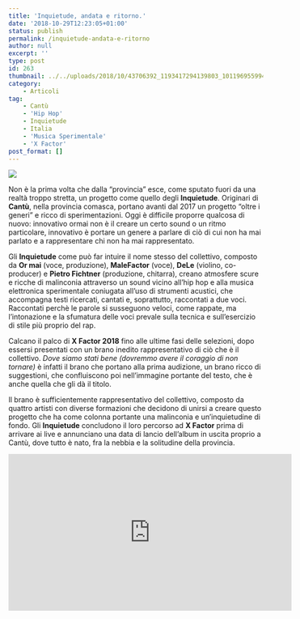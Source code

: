 ```yaml
---
title: 'Inquietude, andata e ritorno.'
date: '2018-10-29T12:23:05+01:00'
status: publish
permalink: /inquietude-andata-e-ritorno
author: null
excerpt: ''
type: post
id: 263
thumbnail: ../../uploads/2018/10/43706392_1193417294139803_1011969559944495104_o-e1550071660206-150x150.jpg
category:
    - Articoli
tag:
    - Cantù
    - 'Hip Hop'
    - Inquietude
    - Italia
    - 'Musica Sperimentale'
    - 'X Factor'
post_format: []
---
```

![](../../uploads/2018/10/43706392_1193417294139803_1011969559944495104_o-e1550071660206.jpg)

Non è la prima volta che dalla “provincia” esce, come sputato fuori da una realtà troppo stretta, un progetto come quello degli **Inquietude**. Originari di **Cantù**, nella provincia comasca, portano avanti dal 2017 un progetto “oltre i generi” e ricco di sperimentazioni. Oggi è difficile proporre qualcosa di nuovo: innovativo ormai non è il creare un certo sound o un ritmo particolare, innovativo è portare un genere a parlare di ciò di cui non ha mai parlato e a rappresentare chi non ha mai rappresentato.

Gli **Inquietude** come può far intuire il nome stesso del collettivo, composto da **Or mai** (voce, produzione), **MaleFactor** (voce), **DeLe** (violino, co-producer) e **Pietro Fichtner** (produzione, chitarra), creano atmosfere scure e ricche di malinconia attraverso un sound vicino all’hip hop e alla musica elettronica sperimentale coniugata all’uso di strumenti acustici, che accompagna testi ricercati, cantati e, soprattutto, raccontati a due voci. Raccontati perchè le parole si susseguono veloci, come rappate, ma l’intonazione e la sfumatura delle voci prevale sulla tecnica e sull’esercizio di stile più proprio del rap.

Calcano il palco di **X Factor 2018** fino alle ultime fasi delle selezioni, dopo essersi presentati con un brano inedito rappresentativo di ciò che è il collettivo. *Dove siamo stati bene (dovremmo avere il coraggio di non tornare)* è infatti il brano che portano alla prima audizione, un brano ricco di suggestioni, che confluiscono poi nell’immagine portante del testo, che è anche quella che gli dà il titolo.

Il brano è sufficientemente rappresentativo del collettivo, composto da quattro artisti con diverse formazioni che decidono di unirsi a creare questo progetto che ha come colonna portante una malinconia e un’inquietudine di fondo. Gli **Inquietude** concludono il loro percorso ad **X Factor** prima di arrivare ai live e annunciano una data di lancio dell’album in uscita proprio a Cantù, dove tutto è nato, fra la nebbia e la solitudine della provincia.

<iframe allowfullscreen="allowfullscreen" frameborder="0" height="310" src="http://www.youtube.com/embed/vaLntv5TdTY" width="560"><span class="mce_SELRES_start" data-mce-type="bookmark" style="display: inline-block; width: 0px; overflow: hidden; line-height: 0;">﻿</span><span class="mce_SELRES_start" data-mce-type="bookmark" style="display: inline-block; width: 0px; overflow: hidden; line-height: 0;">﻿</span><span class="mce_SELRES_start" data-mce-type="bookmark" style="display: inline-block; width: 0px; overflow: hidden; line-height: 0;">﻿</span><span class="mce_SELRES_start" data-mce-type="bookmark" style="display: inline-block; width: 0px; overflow: hidden; line-height: 0;">﻿</span></iframe>